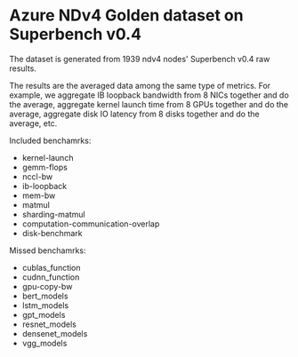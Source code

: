 # Azure NDv4 Golden dataset on Superbench v0.4

The dataset is generated from 1939 ndv4 nodes' Superbench v0.4 raw results.

The results are the averaged data among the same type of metrics. For example, we aggregate IB loopback bandwidth from 8 NICs together and do the average, aggregate kernel launch time from 8 GPUs together and do the average, aggregate disk IO latency from 8 disks together and do the average, etc.

Included benchamrks: 

-   kernel-launch
-   gemm-flops
-   nccl-bw
-   ib-loopback
-   mem-bw
-   matmul
-   sharding-matmul 
-   computation-communication-overlap
-   disk-benchmark


Missed benchamrks: 

-  cublas_function
-  cudnn_function
-  gpu-copy-bw
-  bert_models
-  lstm_models
-  gpt_models
-  resnet_models
-  densenet_models
-  vgg_models

